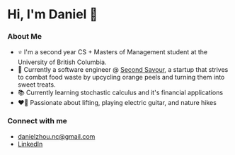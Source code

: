 Hi, I'm Daniel 👋
==================================================================================================
### About Me
- ⭐ I'm a second year CS + Masters of Management student at the University of British Columbia.
- 🍊 Currently a software engineer @ [Second Savour](https://www.secondsavour.ca/), a startup that strives to combat food waste by upcycling orange peels and turning them into sweet treats.
- 📚 Currently learning stochastic calculus and it's financial applications 
- ❤️‍🔥 Passionate about lifting, playing electric guitar, and nature hikes

### Connect with me 
- danielzhou.nc@gmail.com
- [LinkedIn](https://www.linkedin.com/in/dzhou05/)


<!---
<picture>
   <source media="(prefers-color-scheme: dark)" srcset="https://raw.githubusercontent.com/manggo-cd/manggo-cd/output/github-snake-dark.svg" />
   <source media="(prefers-color-scheme: light)" srcset="https://raw.githubusercontent.com/manggo-cd/manggo-cd/output/github-snake.svg" />
   <img alt="github-snake" src="https://raw.githubusercontent.com/manggo-cd/manggo-cd/output/github-snake.svg" />
</picture>
-->

